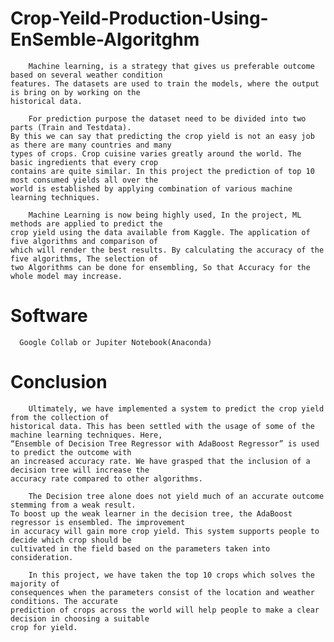 # Crop-Yeild-Production-Using-EnSemble-Algoritghm
        Machine learning, is a strategy that gives us preferable outcome based on several weather condition 
    features. The datasets are used to train the models, where the output is bring on by working on the 
    historical data. 
    
        For prediction purpose the dataset need to be divided into two parts (Train and Testdata).
    By this we can say that predicting the crop yield is not an easy job as there are many countries and many 
    types of crops. Crop cuisine varies greatly around the world. The basic ingredients that every crop 
    contains are quite similar. In this project the prediction of top 10 most consumed yields all over the 
    world is established by applying combination of various machine learning techniques.
    
        Machine Learning is now being highly used, In the project, ML methods are applied to predict the 
    crop yield using the data available from Kaggle. The application of five algorithms and comparison of 
    which will render the best results. By calculating the accuracy of the five algorithms, The selection of 
    two Algorithms can be done for ensembling, So that Accuracy for the whole model may increase.
    
# Software
      Google Collab or Jupiter Notebook(Anaconda)
      
# Conclusion
        Ultimately, we have implemented a system to predict the crop yield from the collection of 
    historical data. This has been settled with the usage of some of the machine learning techniques. Here, 
    “Ensemble of Decision Tree Regressor with AdaBoost Regressor” is used to predict the outcome with 
    an increased accuracy rate. We have grasped that the inclusion of a decision tree will increase the 
    accuracy rate compared to other algorithms. 
    
        The Decision tree alone does not yield much of an accurate outcome stemming from a weak result.
    To boost up the weak learner in the decision tree, the AdaBoost regressor is ensembled. The improvement
    in accuracy will gain more crop yield. This system supports people to decide which crop should be 
    cultivated in the field based on the parameters taken into consideration. 
    
        In this project, we have taken the top 10 crops which solves the majority of 
    consequences when the parameters consist of the location and weather conditions. The accurate 
    prediction of crops across the world will help people to make a clear decision in choosing a suitable 
    crop for yield.


